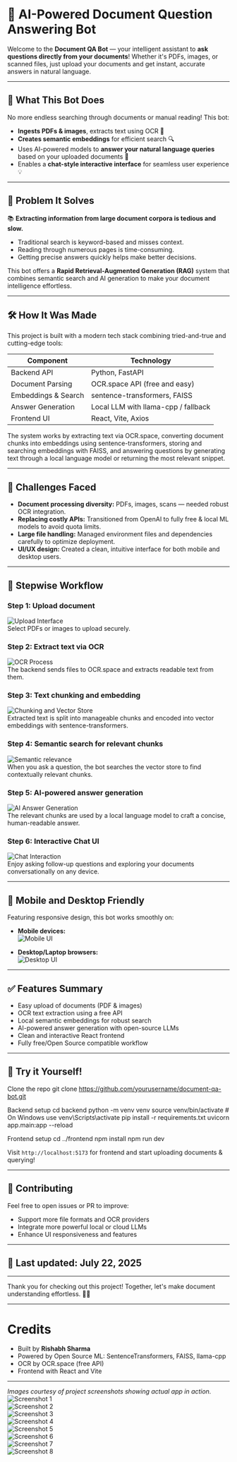 # 🤖 AI-Powered Document Question Answering Bot

Welcome to the **Document QA Bot** — your intelligent assistant to **ask questions directly from your documents**! Whether it's PDFs, images, or scanned files, just upload your documents and get instant, accurate answers in natural language.

---

## 🚀 What This Bot Does

No more endless searching through documents or manual reading! This bot:

- **Ingests PDFs & images**, extracts text using OCR 📝
- **Creates semantic embeddings** for efficient search 🔍
- Uses AI-powered models to **answer your natural language queries** based on your uploaded documents 💬
- Enables a **chat-style interactive interface** for seamless user experience 💡

---

## 🎯 Problem It Solves

📚 **Extracting information from large document corpora is tedious and slow.**

- Traditional search is keyword-based and misses context.
- Reading through numerous pages is time-consuming.
- Getting precise answers quickly helps make better decisions.

This bot offers a **Rapid Retrieval-Augmented Generation (RAG)** system that combines semantic search and AI generation to make your document intelligence effortless.

---

## 🛠️ How It Was Made

This project is built with a modern tech stack combining tried-and-true and cutting-edge tools:

| Component           | Technology                      |
|---------------------|---------------------------------|
| Backend API         | Python, FastAPI                  |
| Document Parsing    | OCR.space API (free and easy)   |
| Embeddings & Search | sentence-transformers, FAISS    |
| Answer Generation   | Local LLM with llama-cpp / fallback |
| Frontend UI         | React, Vite, Axios              |

The system works by extracting text via OCR.space, converting document chunks into embeddings using sentence-transformers, storing and searching embeddings with FAISS, and answering questions by generating text through a local language model or returning the most relevant snippet.

---

## 🔧 Challenges Faced

- **Document processing diversity:** PDFs, images, scans — needed robust OCR integration.
- **Replacing costly APIs:** Transitioned from OpenAI to fully free & local ML models to avoid quota limits.
- **Large file handling:** Managed environment files and dependencies carefully to optimize deployment.
- **UI/UX design:** Created a clean, intuitive interface for both mobile and desktop users.
  
---

## 📝 Stepwise Workflow

### Step 1: Upload document  
![Upload Interface](https://github.com/user-attachments/assets/10b91146-f22c-443c-85d4-a869452d8465)  
Select PDFs or images to upload securely.

### Step 2: Extract text via OCR  
![OCR Process](https://github.com/user-attachments/assets/e9739534-d090-40dd-a240-dfc5ae2d7143)  
The backend sends files to OCR.space and extracts readable text from them.

### Step 3: Text chunking and embedding  
![Chunking and Vector Store](https://github.com/user-attachments/assets/19a379d7-8209-42d9-8a9c-ab78c57d29f4)  
Extracted text is split into manageable chunks and encoded into vector embeddings with sentence-transformers.

### Step 4: Semantic search for relevant chunks  
![Semantic relevance](https://github.com/user-attachments/assets/5cc770ba-9efc-49d1-b595-db0840f4cbba)  
When you ask a question, the bot searches the vector store to find contextually relevant chunks.

### Step 5: AI-powered answer generation  
![AI Answer Generation](https://github.com/user-attachments/assets/a26f5a23-7805-4f95-80a5-d7832ba9a20d)  
The relevant chunks are used by a local language model to craft a concise, human-readable answer.

### Step 6: Interactive Chat UI  
![Chat Interaction](https://github.com/user-attachments/assets/90f704d9-3cb6-4557-87af-fb01aeb13ae2)  
Enjoy asking follow-up questions and exploring your documents conversationally on any device.

---

## 📱 Mobile and Desktop Friendly

Featuring responsive design, this bot works smoothly on:

- **Mobile devices:**  
  ![Mobile UI](https://github.com/user-attachments/assets/16a3c20a-ffe0-475d-9900-9458975cd9cf)

- **Desktop/Laptop browsers:**  
  ![Desktop UI](https://github.com/user-attachments/assets/870c3994-bcc3-44a1-bee7-5a90f56f7cee)  

---

## ✅ Features Summary

- Easy upload of documents (PDF & images)
- OCR text extraction using a free API
- Local semantic embeddings for robust search
- AI-powered answer generation with open-source LLMs
- Clean and interactive React frontend
- Fully free/Open Source compatible workflow

---

## 🙌 Try it Yourself!

Clone the repo
git clone https://github.com/yourusername/document-qa-bot.git

Backend setup
cd backend
python -m venv venv
source venv/bin/activate # On Windows use venv\Scripts\activate
pip install -r requirements.txt
uvicorn app.main:app --reload

Frontend setup
cd ../frontend
npm install
npm run dev


Visit `http://localhost:5173` for frontend and start uploading documents & querying!

---

## 🤝 Contributing

Feel free to open issues or PR to improve:

- Support more file formats and OCR providers
- Integrate more powerful local or cloud LLMs
- Enhance UI responsiveness and features

---

## 📅 Last updated: July 22, 2025

---

Thank you for checking out this project! Together, let's make document understanding effortless. 🚀✨

---

# Credits

- Built by **Rishabh Sharma**  
- Powered by Open Source ML: SentenceTransformers, FAISS, llama-cpp  
- OCR by OCR.space (free API)  
- Frontend with React and Vite

---

*Images courtesy of project screenshots showing actual app in action.*  
![Screenshot 1](https://github.com/user-attachments/assets/870c3994-bcc3-44a1-bee7-5a90f56f7cee)  
![Screenshot 2](https://github.com/user-attachments/assets/16a3c20a-ffe0-475d-9900-9458975cd9cf)  
![Screenshot 3](https://github.com/user-attachments/assets/10b91146-f22c-443c-85d4-a869452d8465)  
![Screenshot 4](https://github.com/user-attachments/assets/e9739534-d090-40dd-a240-dfc5ae2d7143)  
![Screenshot 5](https://github.com/user-attachments/assets/19a379d7-8209-42d9-8a9c-ab78c57d29f4)  
![Screenshot 6](https://github.com/user-attachments/assets/5cc770ba-9efc-49d1-b595-db0840f4cbba)  
![Screenshot 7](https://github.com/user-attachments/assets/a26f5a23-7805-4f95-80a5-d7832ba9a20d)  
![Screenshot 8](https://github.com/user-attachments/assets/90f704d9-3cb6-4557-87af-fb01aeb13ae2)  
